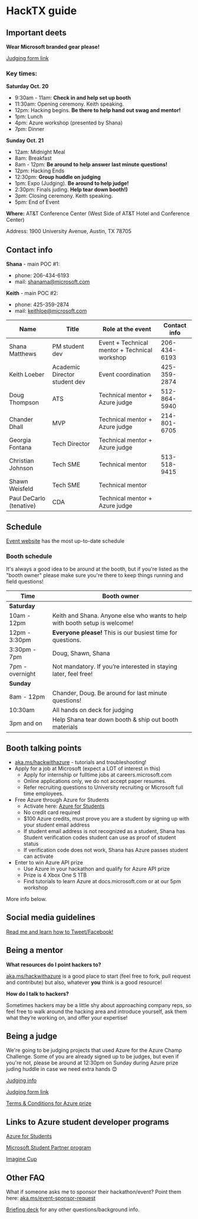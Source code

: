# HackTX guide

## Important deets
**Wear Microsoft branded gear please!** 

[Judging form link](https://forms.office.com/Pages/ResponsePage.aspx?id=v4j5cvGGr0GRqy180BHbRz_m6h1IaXlHh-JzkM0298RUNlBJMlNYT1lDSFVWVEpFUkpPQTlYTk9JNy4u)

### Key times:

**Saturday Oct. 20**
- 9:30am - 11am:   **Check in and help set up booth**
- 11:30am:         Opening ceremony. Keith speaking.
- 12pm:            Hacking begins. **Be there to help hand out swag and mentor!**
- 1pm:             Lunch
- 4pm:             Azure workshop (presented by Shana)
- 7pm:             Dinner

**Sunday Oct. 21**
- 12am:            Midnight Meal
- 8am:             Breakfast
- 8am - 12pm:      **Be around to help answer last minute questions!**
- 12pm:            Hacking Ends
- 12:30pm:         **Group huddle on judging**
- 1pm:             Expo (Judging). **Be around to help judge!**
- 2:30pm:          Finals juding. **Help tear down booth!)**
- 3pm:             Closing ceremony. Keith speaking.
- 5pm:             End of Event

**Where:** AT&T Conference Center (West Side of AT&T Hotel and Conference Center)

Address: 1900 University Avenue, Austin, TX 78705
 

## Contact info
**Shana** - main POC #1: 
- phone: 206-434-6193
- mail: shanama@microsoft.com

**Keith** - main POC #2:
- phone: 425-359-2874
- mail: keithloe@microsoft.com

| Name               | Title                         |  Role at the event                            | Contact info |
| ------------------ | ----------------------------- | --------------------------------------------- | ------------ |
| Shana Matthews     | PM student dev                | Event + Technical mentor + Technical workshop | 206-434-6193 |
| Keith Loeber       | Academic Director student dev | Event coordination                            | 425-359-2874 |
| Doug Thompson      | ATS                           | Technical mentor + Azure judge                | 512-864-5940 |
| Chander Dhall      | MVP                           | Technical mentor + Azure judge                | 214-801-6705 |
| Georgia Fontana    | Tech Director                 | Technical mentor + Azure judge                |  |
| Christian Johnson  | Tech SME                      | Technical mentor                              | 513-518-9415 |
| Shawn Weisfeld     | Tech SME                      | Technical mentor                              |  |
| Paul DeCarlo (tenative) | CDA                           | Technical mentor + Azure judge                |  |




## Schedule
[Event website](https://hacktx.com/) has the most up-to-date schedule

### Booth schedule
It's always a good idea to be around at the booth, but if you're listed as the "booth owner" please make sure you're there to keep things running and field questions!

| Time               | Booth owner                                                                 | 
| ------------------ | --------------------------------------------------------------------------- |
| **Saturday**       |                                                                             |
| 10am - 12pm        | Keith and Shana. Anyone else who wants to help with booth setup is welcome! |
| 12pm - 3:30pm      | **Everyone please!** This is our busiest time for questions.                |
| 3:30pm - 7pm       | Doug, Shawn, Shana                                                          |
| 7pm - overnight    | Not mandatory. If you’re interested in staying later, feel free!            |
| **Sunday**         |                                                                             |
| 8am - 12pm         | Chander, Doug. Be around for last minute questions!                         |
| 10:30am            | All hands on deck for judging                         |
| 3pm and on         | Help Shana tear down booth & ship out booth materials |  

## Booth talking points
- [aka.ms/hackwithazure](https://aka.ms/hackwithazure) - tutorials and troubleshooting!
- Apply for a job at Microsoft (expect a LOT of interest in this)
   - Apply for internship or fulltime jobs at careers.microsoft.com
   - Online applications only, we do not accept paper resumes.
   - Refer recruiting questions to University recruiting or Microsoft full time employees.
- Free Azure through Azure for Students
   - Activate here: [Azure for Students](https://aka.ms/a4s)
   - No credit card required
   - $100 Azure credits, must prove you are a student by signing up with your student email address
   - If student email address is not recognized as a student, Shana has Student verification codes student can use as proof of student status
   - If verification code does not work, Shana has Azure passes student can activate
- Enter to win Azure API prize
   - Use Azure in your hackathon and qualify for Azure API prize
   - Prize is 4 Xbox One S 1TB
   - Find tutorials to learn Azure at docs.microsoft.com or at our 5pm workshop

     
More info below.


## Social media guidelines
[Read me and learn how to Tweet/Facebook!](../socialguidance.pdf)

## Being a mentor
**What resources do I point hackers to?**

[aka.ms/hackwithazure](https://aka.ms/hackwithazure) is a good place to start (feel free to fork, pull request and contribute) but also, whatever **you** think is a good resource!

**How do I talk to hackers?** 

Sometimes hackers may be a little shy about approaching company reps, so feel free to walk around the hacking area and introduce yourself, ask them what they’re working on, and offer your expertise!


## Being a judge
We're going to be judging projects that used Azure for the Azure Champ Challenge. Some of you are already signed up to be judges, but even if you're not, please be around at 12:30pm on Sunday during Azure prize juding huddle in case we need extra hands 😊

[Judging info](../judging)

[Judging form link](https://forms.office.com/Pages/ResponsePage.aspx?id=v4j5cvGGr0GRqy180BHbRz_m6h1IaXlHh-JzkM0298RUNlBJMlNYT1lDSFVWVEpFUkpPQTlYTk9JNy4u)

[Terms & Conditions for Azure prize](hacktx_tcs.pdf)

## Links to Azure student developer programs
[Azure for Students](https://aka.ms/a4s)

[Microsoft Student Partner program](https://imagine.microsoft.com/en-us/msp)

[Imagine Cup](https://imaginecup.microsoft.com/en-us/Events?id=0)

## Other FAQ
What if someone asks me to sponsor their hackathon/event?
Point them here: [aka.ms/event-sponsor-request](https://aka.ms/event-sponsor-request)

[Briefing deck](../hack_briefing_deck.pdf) for any other questions/background info.

